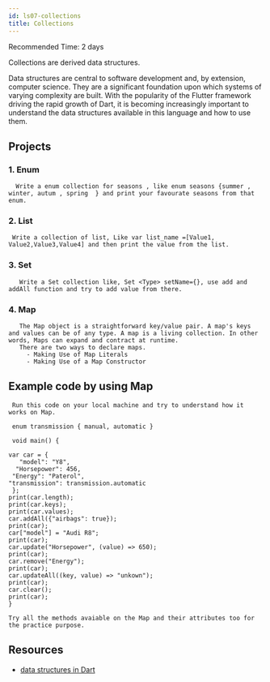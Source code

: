 ```yaml
---
id: ls07-collections
title: Collections
---
```

Recommended Time: 2 days

Collections are derived data structures.

Data structures are central to software development and, by extension, computer science. They are a
significant foundation upon which systems of varying complexity are built. With the popularity of
the Flutter framework driving the rapid growth of Dart, it is becoming increasingly important to
understand the data structures available in this language and how to use them.

## Projects

### 1. Enum

      Write a enum collection for seasons , like enum seasons {summer , winter, autum , spring  } and print your favourate seasons from that enum.

### 2. List

     Write a collection of list, Like var list_name =[Value1, Value2,Value3,Value4] and then print the value from the list.

### 3. Set

       Write a Set collection like, Set <Type> setName={}, use add and addAll function and try to add value from there.

### 4. Map

       The Map object is a straightforward key/value pair. A map's keys and values can be of any type. A map is a living collection. In other words, Maps can expand and contract at runtime.
       There are two ways to declare maps.
         - Making Use of Map Literals
         - Making Use of a Map Constructor

## Example code by using Map
     Run this code on your local machine and try to understand how it works on Map.
    
     enum transmission { manual, automatic }

     void main() {
     
    var car = {
       "model": "Y8",
      "Horsepower": 456,
     "Energy": "Paterol",
    "transmission": transmission.automatic
     };
    print(car.length);
    print(car.keys);
    print(car.values);
    car.addAll({"airbags": true});
    print(car);
    car["model"] = "Audi R8";
    print(car);
    car.update("Horsepower", (value) => 650);
    print(car);
    car.remove("Energy");
    print(car);
    car.updateAll((key, value) => "unkown");
    print(car);
    car.clear();
    print(car);
    }

    Try all the methods avaiable on the Map and their attributes too for the practice purpose.

## Resources

- [data structures in Dart](https://medium.com/@daria.orlova/data-structures-with-dart-set-a034bc7b7d4a)